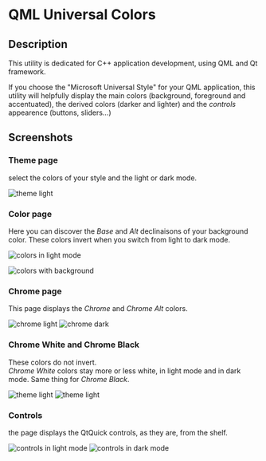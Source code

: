 # QML Universal Colors

## Description 

This utility is dedicated for C++ application development, using QML and Qt framework.

If you choose the "Microsoft Universal Style" for your QML application, this utility will helpfully display the main colors (background, foreground and accentuated), the derived colors (darker and lighter) and the *controls* appearence (buttons, sliders...)

## Screenshots

### Theme page

select the colors of your style and the light or dark mode. 

![theme light](Docs/GrAmOr-1-theme-light.png)

### Color page 

Here you can discover the *Base* and *Alt* declinaisons of your background color. These colors invert when you switch from light to dark mode.

![colors in light mode](Docs/GrAmOr-2-colors-light.png)

![colors with background](Docs/GrAmOr-2-colors-light-bg.png)

### Chrome page

This page displays the *Chrome* and *Chrome Alt* colors.

![chrome light](Docs/GrAmOr-3-chrome-light-bg.png)
![chrome dark](Docs/GrAmOr-3-chrome-dark-bg.png)

### Chrome White and Chrome Black 

These colors do not invert.  
*Chrome White* colors stay more or less white, in light mode and in dark mode.
Same thing for *Chrome Black*.

![theme light](Docs/GrAmOr-1-theme-light.png)
![theme light](Docs/GrAmOr-1-theme-light.png)


### Controls

the page displays the QtQuick controls, as they are, from the shelf.


![controls in light mode](Docs/GrAmOr-5-controls-light.png)
![controls in dark mode](Docs/GrAmOr-5-controls-dark.png)
